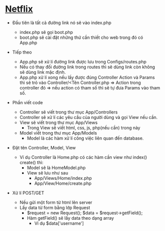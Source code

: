 # [Netflix](https://github.com/oni2302/Netflix)

- Đầu tiên là tất cả đường link nó sẽ vào index.php
  - index.php sẽ gọi boot.php
  - boot.php sẽ cài đặt những thứ cần thiết cho web trong đó có App.php

- Tiếp theo
  - App.php sẽ xử lí đường link được lưu trong Configs/routes.php
  - Nếu có thay đối đường link trong routes thì sẽ dùng link còn không sẽ dùng link mặc định.
  - App.php xử lí xong nếu lấy được đúng Controller Action và Params thì sẽ trỏ vào 
    Controller/<Tên Controller.php => Action trong controller đó => nếu action có tham số thì sẽ tự đưa Params vào tham số.

- Phần viết code
  - Controller sẽ viết trong thư mục App/Controllers
  - Controller sẽ xử lí các yêu cầu của người dùng và gọi View nếu cần.
  - View sẽ viết trong thư mục App/Views
    - Trong View sẽ viết html, css, js, php(nếu cần) trong này
  - Model viết trong thư mục App/Models
    - Model là các hàm xử lí công việc liên quan đến database.

- Đặt tên Controller, Model, View 
    - Ví dụ Controller là Home.php có các hàm cần view như index() create() thì:
        - Model sẽ là HomeModel.php
        - View sẽ lưu như sau
            - App/Views/Home/index.php
            - App/View/Home/create.php


- Xử lí POST/GET
  - Nếu gửi một form từ html lên server
  - Lấy data từ form bằng lớp Request
    - $request = new Request();
      $data = $request->getField();
    - Hàm getField() sẽ lấy data theo dạng array
      - Ví dụ $data['username']
